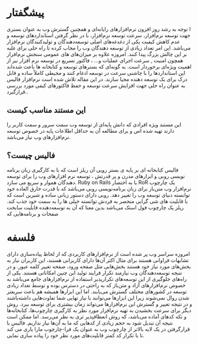 # پیشگفتار
ا توجه به رشد روز افزون نرم‌افزارهای رایانه‌ای و همچنین گسترش وب به عنوان بستری جهت توسعه نرم‌افزار، سرعت توسعه نرم‌افزار، با در نظر گرفتن استانداردهای توسعه و عدم کاهش کیفیت یکی از دغدغه‌های اصلی توسعه‌دهندگان و تولیدکنندگان نرم‌افزار می‌باشد.
این امر تعداد زیادی از توسعه دهندگان وب را مجاب کرده تا راه حلی برای غلبه بر این چالش بزرگ پیدا کنند.
امروزه علاوه بر میزان‌های های عمومی سنجش نرم‌افزار همچون امنیت , سرعت اجرای عملیات و... ، فاکتور تسریع در توسعه نرم افزار نیز از اهمیت ویژه‌ای برخوردار است. به گونه‌ای که بسترهای توسعه و کتابخانه ها باعث شده‌اند این استاندارد‌ها را با چاشنی سرعت در توسعه ادغام کنند و محیطی کاملاً ساده و قابل درک برای یک توسعه دهنده محیا سازند.
در این مقاله تلاش شده است نرم‌افزار فالیس به عنوان راه حلی جهت افزایش سرعت توسعه و حفظ فاکتورهای کیفی مورد بررسی قرارگیرد..

## این مستند مناسب کیست
این مستند ویژه افرادی که دانش پایه‌ای از توسعه وب سمت سرور و سمت کاربر را دارند تهیه شده اس و برای مطالعه آن به حداقل اطلاعات پایه در خصوص توسعه نرم‌افزارهای وب نیاز می‌باشد. 

## فالیس چیست؟
فالیس کتابخانه ای بر پایه ی بستر رویی آن ریلز است که با به کارگیری زبان برنامه نویسی روبی و ابزارهای مدرن و پر قدرتش ، توسعه نرم افزارهای وب را برای توسعه دهندگان هموار و سریع می سازد. 
Ruby on Rails یا به اختصار RoR یک چارچوب نرم‌افزار وب متن‌باز برای زبان برنامه‌نویسی روبی می‌باشد که با قدرت خارق العاده خود توانسته دنیای توسعه وب را تغییر دهد. روبی دارای دستور زبانی ساده و شیرین است که با قابلیت های شی گرایی منحصر به فردش توانسته خیلی ها را به سمت خود جذب کند.
ریلز یک چارچوب فول استک می‌باشد بدین معنا که آن به توسعه‌دهنده قابلیت سایخت صفحات و برنامه‌هایی که

# فلسفه
امروزه سراسر وب پر شده است از نرم‌افزارهای کاربردی که از لحاظ پیاده‌سازی دارای تشابهات فراوانی هستند برای مثال اکثر آن‌ها دارای کاربرانی هستند، این کاربران نیاز به بخش‌های مورد نیاز خود هستند بخش‌هایی مثل صفحه ورود، صفحه تغییر کلمه عبور.
و در نتیجه توسعه‌دهندگان وب نیازمند تکرار فرایند تولید این چنین امکاناتی هستند.
یکی از راه‌های جلوگیری از این توسعه‌های تکرارپذیر استفاده از نرم‌افزارهای جامع می‌باشد به خصوص نرم‌افزارهای آزاد و متن‌باز که به راحتی در دسترس بوده و توسط تعداد زیادی توسعه در کشورهای مختلف گسترش می‌یابند.
اما این ابزارها همیشه هم باعث سریعتر شدن روال نمی‌شوند زیرا این ابزارها می‌توانند با نیاز تهایی شما تفاوت‌هایی داشته‌باشند و در نتیجه تغییر و گسترش این نرم‌افزارها می‌تواند زمان بیشتری برای توسعه ببرد.
روش دیگر برای سرعت بخشیدن به تهیه نرم‌افزار مورد نظز به کارگیری چارچوب‌ها، کتابخانه‌ها و تکه کدهای آماده می‌باشد، که روش انعطافپذیر تری به نظر می‌رسد.
اما ممکن است نتیجه آن تبدیل شود به حجم زیادی از کد‌هایی که ما به آن‌ها نیاز نداریم.
فالیس با قرارگرفتن در یک لایه بالاتر از چارچوب وب به عنوان یک فرا-چارچوب مارا یاری می کند تا با تکرار کد کمتر قابلیت‌های مورد نظر خود را پیاده سازی نمایی.
